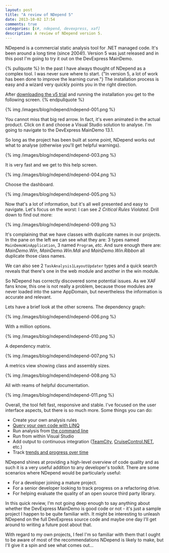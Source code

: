 ```yaml
---
layout: post
title: "A review of NDepend 5"
date: 2013-10-02 17:54
comments: true
categories: [c#, ndepend, devexpress, xaf]
description: A review of NDepend version 5.
---
```


NDepend is a commercial static analysis tool for .NET managed code. It's been around a long time (since 2004!). Version 5 was just released and in this post I'm going to try it out on the DevExpress MainDemo.

{% pullquote %}
In the past I have always thought of NDepend as a complex tool. I was never sure where to start. {"In version 5, a lot of work has been done to improve the learning curve."} The installation process is easy and a wizard very quickly points you in the right direction.

After [downloading the v5 trial](http://ndepend.com/NDependDownload.aspx) and running the installation you get to the following screen.
{% endpullquote %}

{% img /images/blog/ndepend/ndepend-001.png %}

You cannot miss that big red arrow. In fact, it's even animated in the actual product. Click on it and choose a Visual Studio solution to analyse. I'm going to navigate to the DevExpress MainDemo 13.1.

So long as the project has been built at some point, NDepend works out what to analyse (otherwise you'll get helpful warnings). 

{% img /images/blog/ndepend/ndepend-003.png %}

It is very fast and we get to this help screen.

{% img /images/blog/ndepend/ndepend-004.png %}

Choose the dashboard.

{% img /images/blog/ndepend/ndepend-005.png %}

Now that's a lot of information, but it's all well presented and easy to navigate. Let's focus on the worst: I can see _2 Critical Rules Violated_. Drill down to find out more:

{% img /images/blog/ndepend/ndepend-009.png %}

It's complaining that we have classes with duplicate names in our projects. In the pane on the left we can see what they are: 3 types named `MainDemoWinApplication`, 3 named `Program`, _etc._ And sure enough there are: _MainDemo.Win_, _MainDemo.Win.Mdi_ and _MainDemo.Win.Ribbon_ all duplicate those class names.

We can also see 2 `TaskAnalysis1LayoutUpdater` types and a quick search reveals that there's one in the web module and another in the win module.

So NDepend has correctly discovered some potential issues. As we XAF fans know, this one is not really a problem, because those modules are never loaded into the same AppDomain, but nevertheless the information is accurate and relevant.

Lets have a brief look at the other screens. The dependency graph:

{% img /images/blog/ndepend/ndepend-006.png %}

With a million options.

{% img /images/blog/ndepend/ndepend-010.png %}

A dependency matrix.

{% img /images/blog/ndepend/ndepend-007.png %}

A metrics view showing class and assembly sizes.

{% img /images/blog/ndepend/ndepend-008.png %}

All with reams of helpful documentation.

{% img /images/blog/ndepend/ndepend-011.png %}

Overall, the tool felt fast, responsive and stable. I've focused on the user interface aspects, but there is so much more. Some things you can do: 

* Create your own analysis rules
* [Query your own code with LINQ](http://www.ndepend.com/Doc_CQLinq_Syntax.aspx#Edition) 
* Run analysis from [the command line](http://www.ndepend.com/NDependConsole.aspx)
* Run from within Visual Studio
* Add output to continuous integration ([TeamCity](http://www.ndepend.com/Doc_CI_TeamCity.aspx), [CruiseControl.NET](http://www.ndepend.com/Doc_CI_CCNet.aspx), etc.)
* Track [trends and progress over time](http://www.ndepend.com/Doc_Trend.aspx)

NDepend shines at providing a high-level overview of code quality and as such it is a very useful addition to any developer's toolkit. There are some scenarios where NDepend would be particularly useful:

* For a developer joining a mature project.
* For a senior developer looking to track progress on a refactoring drive.
* For helping evaluate the quality of an open source third party library.

In this quick review, I'm not going deep enough to say anything about whether the DevExpress MainDemo is good code or not - it's just a sample project I happen to be quite familiar with. It might be interesting to unleash NDepend on the full DevExpress source code and maybe one day I'll get around to writing a future post about that.

With regard to my own projects, I feel I'm so familiar with them that I ought to be aware of most of the recommendations NDepend is likely to make, but I'll give it a spin and see what comes out...
